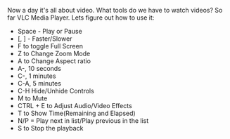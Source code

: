 Now a day it's all about video. What tools do we have to watch videos? So far VLC Media Player.
Lets figure out how to use it: 

* Space  - Play or Pause
* [, ] - Faster/Slower
* F to toggle Full Screen
* Z to Change Zoom Mode
* A to Change Aspect ratio
* A-<LEFT>,<RIGHT> 10 seconds
* C-<LEFT>,<RIGHT> 1 minutes
* C-A<LEFT>,<RIGHT> 5 minutes
* C-H  Hide/Unhide Controls
* M to  Mute
* CTRL + E to Adjust Audio/Video Effects
* T to Show Time(Remaining and Elapsed)
* N/P = Play next in list/Play previous in the list
* S to Stop the playback
